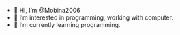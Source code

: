 - 👋 Hi, I’m @Mobina2006
- 👀 I’m interested in programming, working with computer.
- 🌱 I’m currently learning programming.

<!---
Mobina2006/Mobina2006 is a ✨ special ✨ repository because its `README.md` (this file) appears on your GitHub profile.
You can click the Preview link to take a look at your changes.
--->
